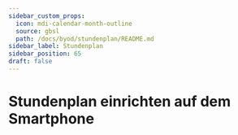 ```yaml
---
sidebar_custom_props:
  icon: mdi-calendar-month-outline
  source: gbsl
  path: /docs/byod/stundenplan/README.md
sidebar_label: Stundenplan
sidebar_position: 65
draft: false
---
```


#  Stundenplan einrichten auf dem Smartphone



<Features />